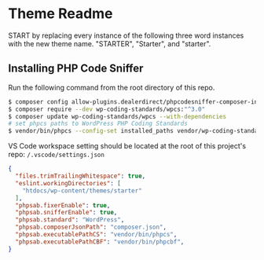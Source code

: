 # Theme Readme

START by replacing every instance of the following three word instances with the new theme name. "STARTER", "Starter", and "starter".


## Installing PHP Code Sniffer

Run the following command from the root directory of this repo.

```bash
$ composer config allow-plugins.dealerdirect/phpcodesniffer-composer-installer true
$ composer require --dev wp-coding-standards/wpcs:"^3.0"
$ composer update wp-coding-standards/wpcs --with-dependencies
# set phpcs paths to WordPress PHP Coding Standards
$ vendor/bin/phpcs --config-set installed_paths vendor/wp-coding-standards/wpcs
```

VS Code workspace setting should be located at the root of this project's repo: `/.vscode/settings.json`

```json
{
  "files.trimTrailingWhitespace": true,
  "eslint.workingDirectories": [
    "htdocs/wp-content/themes/starter"
  ],
  "phpsab.fixerEnable": true,
  "phpsab.snifferEnable": true,
  "phpsab.standard": "WordPress",
  "phpsab.composerJsonPath": "composer.json",
  "phpsab.executablePathCS": "vendor/bin/phpcs",
  "phpsab.executablePathCBF": "vendor/bin/phpcbf",
}
```
